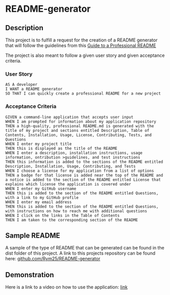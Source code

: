 # README-generator

## Description

This project is to fulfill a request for the creation of a README generator that will follow the guidelines from this [Guide to a Professional README](https://github.com/coding-boot-camp/potential-enigma/blob/main/readme-guide.md)

The project is also meant to follow a given user story and given acceptance criteria.

### User Story
```
AS A developer
I WANT a README generator
SO THAT I can quickly create a professional README for a new project
```
### Acceptance Criteria
```
GIVEN a command-line application that accepts user input
WHEN I am prompted for information about my application repository
THEN a high-quality, professional README.md is generated with the title of my project and sections entitled Description, Table of Contents, Installation, Usage, License, Contributing, Tests, and Questions
WHEN I enter my project title
THEN this is displayed as the title of the README
WHEN I enter a description, installation instructions, usage information, ontribution >guidelines, and test instructions
THEN this information is added to the sections of the README entitled Description, Installation, Usage, Contributing, and Tests
WHEN I choose a license for my application from a list of options
THEN a badge for that license is added near the top of the README and a notice is added to the section of the README entitled License that explains which license the application is covered under
WHEN I enter my GitHub username
THEN this is added to the section of the README entitled Questions, with a link to my GitHub profile
WHEN I enter my email address
THEN this is added to the section of the README entitled Questions, with instructions on how to reach me with additional questions
WHEN I click on the links in the Table of Contents
THEN I am taken to the corresponding section of the README
```

## Sample README
A sample of the type of README that can be generated can be found in the dist folder of this project. A link to this projects repository can be found here: [github.com/Rym25/README-generator](https://github.com/Rym25/README-generator)

## Demonstration

Here is a link to a video on how to use the application: [link]()